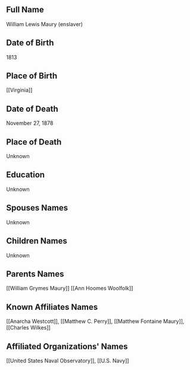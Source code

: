 ## Full Name
William Lewis Maury (enslaver)

## Date of Birth
1813

## Place of Birth
[[Virginia]]

## Date of Death
November 27, 1878

## Place of Death
Unknown

## Education
Unknown

## Spouses Names
Unknown

## Children Names
Unknown

## Parents Names
[[William Grymes Maury]]
[[Ann Hoomes Woolfolk]]

## Known Affiliates Names
[[Anarcha Westcott]], [[Matthew C. Perry]], [[Matthew Fontaine Maury]], [[Charles Wilkes]]

## Affiliated Organizations' Names
[[United States Naval Observatory]], [[U.S. Navy]]

